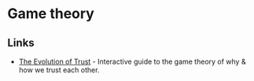 # Game theory

## Links

- [The Evolution of Trust](https://ncase.me/trust/) - Interactive guide to the game theory of why & how we trust each other.
